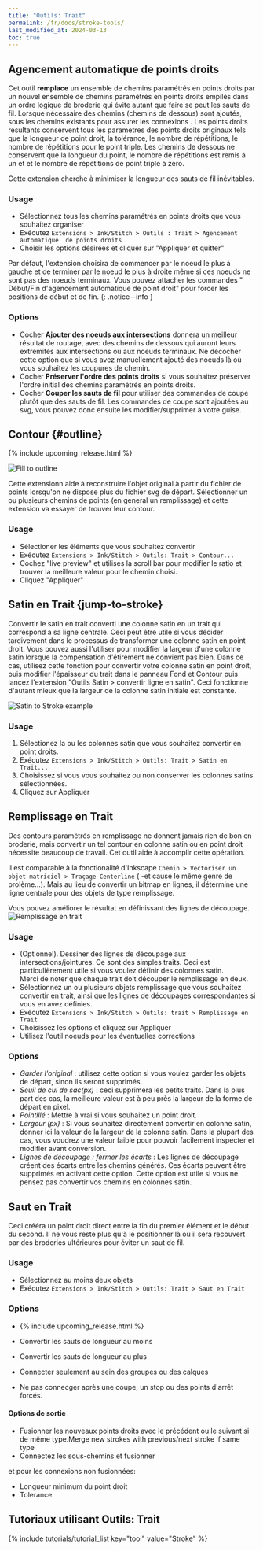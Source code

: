 ```yaml
---
title: "Outils: Trait"
permalink: /fr/docs/stroke-tools/
last_modified_at: 2024-03-13
toc: true
---
```

## Agencement automatique de points droits

Cet  outil **remplace** un ensemble de chemins paramétrés en points droits par un nouvel ensemble de chemins paramétrés en points droits  empilés dans un ordre logique de broderie qui évite autant que faire se peut les sauts de fil. Lorsque nécessaire des chemins (chemins de dessous) sont ajoutés, sous les chemins existants pour assurer les connexions . Les points droits résultants conservent tous les  paramètres des points droits originaux tels que la longueur de point droit, la tolérance, le  nombre de répétitions, le nombre de répétitions pour le point triple.  Les chemins de dessous ne conservent que la longueur du point, le nombre de répétitions est remis à un et et le nombre de répétitions de point triple à zéro.

Cette extension cherche à minimiser la longueur des sauts de fil inévitables.

### Usage

- Sélectionnez tous les chemins paramétrés en points droits que vous souhaitez organiser
- Exécutez `Extensions > Ink/Stitch > Outils : Trait > Agencement automatique  de points droits`
- Choisir les options désirées et cliquer sur "Appliquer et quitter"
  
Par défaut, l'extension choisira de commencer par le noeud le plus à gauche et de terminer par le noeud le plus à droite même si ces noeuds ne sont pas des noeuds terminaux. Vous pouvez attacher les commandes " Début/Fin d'agencement automatique de point droit" pour forcer les positions de début et de fin.
{: .notice--info }

### Options

- Cocher **Ajouter des noeuds aux intersections** donnera un meilleur résultat de routage, avec des chemins de dessous qui auront leurs extrémités aux intersections ou aux noeuds terminaux. Ne décocher cette option que si vous avez manuellement ajouté des noeuds là où vous souhaitez les coupures de chemin.
- Cocher **Préserver l'ordre des points droits** si vous souhaitez préserver l'ordre initial des chemins paramétrés en points droits.
- Cocher **Couper les sauts de fil**  pour  utiliser des commandes de coupe plutôt que des sauts de fil. Les commandes de coupe sont ajoutées au svg, vous pouvez donc ensuite les modifier/supprimer à votre guise.

## Contour {#outline}
{% include upcoming_release.html %}

![Fill to outline](/assets/images/docs/outline.png)

Cette extensionn aide à reconstruire l'objet original à partir du fichier de points lorsqu'on ne dispose plus du fichier svg de départ. Sélectionner un ou plusieurs chemins de points (en general un remplissage) et cette extension va essayer de trouver leur contour.
### Usage

- Sélectioner  les éléments que vous souhaitez convertir
- Exécutez `Extensions > Ink/Stitch > Outils: Trait > Contour...`
- Cochez  "live preview"  et utilises la scroll bar pour modifier le ratio et trouver la meilleure valeur pour le chemin choisi.
- Cliquez "Appliquer"

## Satin en Trait {jump-to-stroke}

Convertir le satin en trait converti une colonne satin en un trait qui correspond à sa ligne centrale. Ceci peut être utile si vous décider tardivement dans le processus  de transformer une colonne satin en point droit. Vous pouvez aussi l'utiliser pour modifier la largeur d'une colonne satin lorsque la compensation d'étirement ne convient pas bien. Dans ce cas, utilisez cette fonction pour convertir votre colonne satin en point droit, puis modifier l'épaisseur du trait dans le panneau Fond et Contour puis lancez l'extension "Outils Satin > convertir ligne en satin".
Ceci fonctionne d'autant mieux que la largeur de la colonne satin initiale est constante.

![Satin to Stroke example](/assets/images/docs/en/satin_to_stroke.png)

### Usage

1. Sélectionez la ou les colonnes satin que vous souhaitez convertir en point droits.
2. Exécutez  `Extensions > Ink/Stitch > Outils: Trait > Satin en Trait...`
3. Choisissez si vous vous souhaitez ou non conserver les colonnes satins sélectionnées.
4. Cliquez sur Appliquer

## Remplissage en Trait

Des contours paramétrés en remplissage ne donnent jamais rien de bon en broderie, mais convertir un tel contour en colonne satin ou en point droit nécessite beaucoup de travail. Cet outil aide à accomplir cette opération.

Il est comparable à la fonctionalité d'Inkscape `Chemin > Vectoriser un objet matriciel > Traçage Centerline`  ( -et cause le même genre de prolème...). Mais au lieu de convertir un bitmap en lignes, il détermine une ligne centrale pour des objets de type remplissage.

Vous pouvez améliorer le résultat en définissant des lignes de découpage.
![Remplissage en trait](/assets/images/docs/en/fill_to_stroke.png)

### Usage

* (Optionnel). Dessiner des lignes de découpage aux intersections/jointures. Ce sont des simples traits. Ceci est particulièrement utile si vous voulez définir des colonnes satin.  
Merci de noter que chaque trait doit découper le remplissage en deux. 
* Sélectionnez un ou plusieurs objets remplissage que vous souhaitez convertir en trait, ainsi que les lignes de découpages correspondantes si vous en avez définies.
* Exécutez  `Extensions > Ink/Stitch > Outils: trait > Remplissage en Trait`
* Choisissez les options et cliquez sur Appliquer
* Utilisez l'outil noeuds pour les éventuelles corrections

### Options

* *Garder l'original* : utilisez cette option si vous voulez garder les objets de départ, sinon ils seront supprimés.
* *Seuil de cul de sac(px)* : ceci supprimera les petits traits. Dans la plus part des cas, la meilleure valeur  est à peu près la largeur de la forme de départ en pixel.
* *Pointillé* : Mettre à vrai si vous souhaitez un point droit.
* *Largeur (px)* : Si vous souhaitez directement convertir en colonne satin, donner ici la valeur de la largeur de la colonne satin. Dans la plupart des cas, vous voudrez une valeur faible pour pouvoir facilement inspecter et modifier avant conversion.
* *Lignes de découpage : fermer les écarts* :  Les lignes de découpage créent des écarts entre les chemins générés. Ces écarts peuvent être supprimés en activant cette option. Cette option est utile si vous ne pensez pas convertir vos chemins en colonnes satin.


## Saut en Trait

Ceci crééra un point droit direct entre la fin du premier élément et le début du second. Il ne vous reste plus qu'à le positionner là où il sera recouvert par des broderies ultérieures pour éviter un saut de fil. 

### Usage

* Sélectionnez au moins deux objets
* Exécutez  `Extensions > Ink/Stitch > Outils: Trait > Saut en Trait`

### Options

* {% include upcoming_release.html %}

* Convertir les sauts de longueur au moins 
* Convertir les sauts de longueur au plus 
* Connecter seulement au sein des groupes ou des calques 
* Ne pas connecger après une coupe, un stop ou des points d'arrêt forcés.

#### Options de sortie
* Fusionner les nouveaux points droits avec le précédent ou le suivant si de même type.Merge new strokes with previous/next stroke if same type
* Connectez les sous-chemins et fusionner

et pour les connexions non fusionnées:
* Longueur minimum du point droit
* Tolerance


## Tutoriaux utilisant Outils: Trait

{% include tutorials/tutorial_list key="tool" value="Stroke" %}
